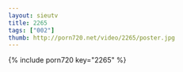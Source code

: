 ```yaml
--- 
layout: sieutv
title: 2265
tags: ["002"]
thumb: http://porn720.net/video/2265/poster.jpg
---
```

{% include porn720 key="2265" %} 
